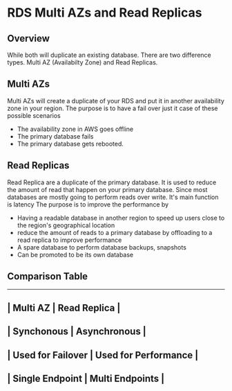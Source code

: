 # RDS Multi AZs and Read Replicas

## Overview
While both will duplicate an existing database. There are two difference types. Multi AZ (Availabilty Zone) and Read Replicas. 

## Multi AZs
Multi AZs will create a duplicate of your RDS and put it in another availability zone in your region. The purpose is to have a fail over just it case of these possible scenarios
- The availability zone in AWS goes offline
- The primary database fails
- The primary database gets rebooted. 

## Read Replicas
Read Replica are a duplicate of the primary database. It is used to reduce the amount of read that happen on your primary database. Since most databases are mostly going to perform reads over write. It's main function is latency The purpose is to improve the performance by
- Having a readable database in another region to speed up users close to the region's geographical location
- reduce the amount of reads to a primary database by offloading to a read replica to improve performance
- A spare database to perform database backups, snapshots
- Can be promoted to be its own database

## Comparison Table
---------------------------
| Multi AZ | Read Replica |
---------------------------
| Synchonous | Asynchronous |
---------------------------
| Used for Failover | Used for Performance |
---------------------------
| Single Endpoint | Multi Endpoints |
---------------------------
